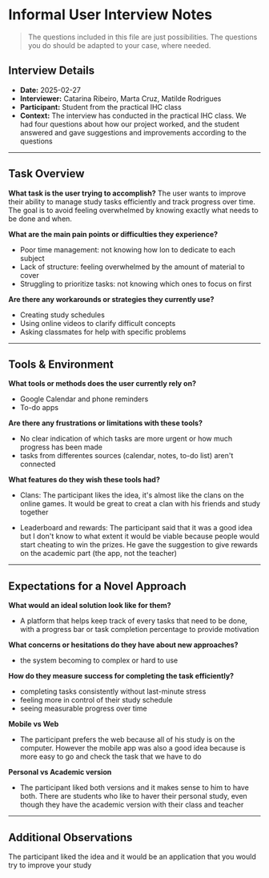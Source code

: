 # Informal User Interview Notes 

> 	The questions included in this file are just possibilities. The questions you do should be adapted to your case, where needed.

## Interview Details 
- **Date:** 2025-02-27
- **Interviewer:** Catarina Ribeiro, Marta Cruz, Matilde Rodrigues 
- **Participant:** Student from the practical IHC class 
- **Context:** The interview has conducted in the practical IHC class. We had four questions about how our project worked, and the student answered and gave suggestions and improvements according to the questions
- --- 
## Task Overview 

 **What task is the user trying to accomplish?** 
The user wants to improve their ability to manage study tasks efficiently and track progress over time. The goal is to avoid feeling overwhelmed by knowing exactly what needs to be done and when. 

**What are the main pain points or difficulties they experience?** 
- Poor time management: not knowing how lon to dedicate to each subject
- Lack of structure: feeling overwhelmed by the amount of material to cover
- Struggling to prioritize tasks: not knowing which ones to focus on first

**Are there any workarounds or strategies they currently use?** 
- Creating study schedules
- Using online videos to clarify difficult concepts
- Asking classmates for help with specific problems

---- 
## Tools & Environment 
**What tools or methods does the user currently rely on?** 
- Google Calendar and phone reminders
- To-do apps

**Are there any frustrations or limitations with these tools?** 
- No clear indication of which tasks are more urgent or how much progress has been made
- tasks from differentes sources (calendar, notes, to-do list) aren't connected


**What features do they wish these tools had?** 
- Clans: The participant likes the idea, it's almost like the clans on the online games. It would be great to creat a clan with his friends and study together
  
- Leaderboard and rewards: The participant said that it was a good idea but I don't know to what extent it would be viable because people would start cheating to win the prizes. He gave the suggestion to give rewards on the academic part (the app, not the teacher)
--- 
## Expectations for a Novel Approach 

**What would an ideal solution look like for them?** 
- A platform that helps keep track of every tasks that need to be done, with a progress bar or task completion percentage to provide motivation

**What concerns or hesitations do they have about new approaches?** 
- the system becoming to complex or hard to use


**How do they measure success for completing the task efficiently?** 
- completing tasks consistently without last-minute stress
- feeling more in control of their study schedule
- seeing measurable progress over time

**Mobile vs Web**
- The participant prefers the web because all of his study is on the computer. However the mobile app was also a good idea because is more easy to go and check the task that we have to do

**Personal vs Academic version**
- The participant liked both versions and it makes sense to him to have both. There are students who like to haver their personal study, even though they have the academic version with their class and teacher

--- 
## Additional Observations 
The participant liked the idea and it would be an application that you would try to improve your study